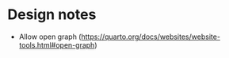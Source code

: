 # Design notes

- Allow open graph (https://quarto.org/docs/websites/website-tools.html#open-graph)
